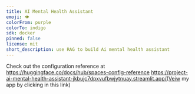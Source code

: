 ```yaml
---
title: AI Mental Health Assistant
emoji: 👁
colorFrom: purple
colorTo: indigo
sdk: docker
pinned: false
license: mit
short_description: use RAG to build Ai mental health assistant
---
```


Check out the configuration reference at https://huggingface.co/docs/hub/spaces-config-reference
https://project-ai-mental-health-assistant-jkbujc7dpxvufbwjytnuay.streamlit.app/(Veiw my app by clicking in this link)

